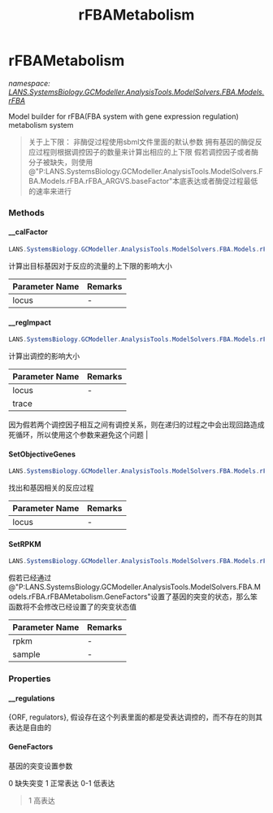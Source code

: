 ﻿---
title: rFBAMetabolism
---

# rFBAMetabolism
_namespace: [LANS.SystemsBiology.GCModeller.AnalysisTools.ModelSolvers.FBA.Models.rFBA](N-LANS.SystemsBiology.GCModeller.AnalysisTools.ModelSolvers.FBA.Models.rFBA.html)_

Model builder for rFBA(FBA system with gene expression regulation) metabolism system

> 
>  关于上下限：
>  非酶促过程使用sbml文件里面的默认参数
>  拥有基因的酶促反应过程则根据调控因子的数量来计算出相应的上下限
>  假若调控因子或者酶分子被缺失，则使用@"P:LANS.SystemsBiology.GCModeller.AnalysisTools.ModelSolvers.FBA.Models.rFBA.rFBA_ARGVS.baseFactor"本底表达或者酶促过程最低的速率来进行
>  


### Methods

#### __calFactor
```csharp
LANS.SystemsBiology.GCModeller.AnalysisTools.ModelSolvers.FBA.Models.rFBA.rFBAMetabolism.__calFactor(System.String,Microsoft.VisualBasic.List{System.String})
```
计算出目标基因对于反应的流量的上下限的影响大小

|Parameter Name|Remarks|
|--------------|-------|
|locus|-|


#### __regImpact
```csharp
LANS.SystemsBiology.GCModeller.AnalysisTools.ModelSolvers.FBA.Models.rFBA.rFBAMetabolism.__regImpact(System.String,Microsoft.VisualBasic.List{System.String})
```
计算出调控的影响大小

|Parameter Name|Remarks|
|--------------|-------|
|locus|-|
|trace|
 因为假若两个调控因子相互之间有调控关系，则在递归的过程之中会出现回路造成死循环，所以使用这个参数来避免这个问题
 |


#### SetObjectiveGenes
```csharp
LANS.SystemsBiology.GCModeller.AnalysisTools.ModelSolvers.FBA.Models.rFBA.rFBAMetabolism.SetObjectiveGenes(System.Collections.Generic.IEnumerable{System.String})
```
找出和基因相关的反应过程

|Parameter Name|Remarks|
|--------------|-------|
|locus|-|


#### SetRPKM
```csharp
LANS.SystemsBiology.GCModeller.AnalysisTools.ModelSolvers.FBA.Models.rFBA.rFBAMetabolism.SetRPKM(System.Collections.Generic.IEnumerable{LANS.SystemsBiology.GCModeller.AnalysisTools.ModelSolvers.FBA.DESeq2.ExprStats},System.String)
```
假若已经通过@"P:LANS.SystemsBiology.GCModeller.AnalysisTools.ModelSolvers.FBA.Models.rFBA.rFBAMetabolism.GeneFactors"设置了基因的突变的状态，那么笨函数将不会修改已经设置了的突变状态值

|Parameter Name|Remarks|
|--------------|-------|
|rpkm|-|
|sample|-|



### Properties

#### __regulations
{ORF, regulators}, 假设存在这个列表里面的都是受表达调控的，而不存在的则其表达是自由的
#### GeneFactors
基因的突变设置参数
 
 0 缺失突变
 1 正常表达
 0-1 低表达
 >1 高表达
